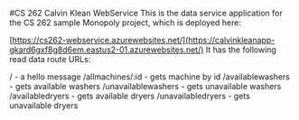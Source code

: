 #CS 262 Calvin Klean WebService
This is the data service application for the CS 262 sample Monopoly project, which is deployed here:

[https://cs262-webservice.azurewebsites.net/](https://calvinkleanapp-gkard6gxf8g8d6em.eastus2-01.azurewebsites.net/)
It has the following read data route URLs:

/ - a hello message
/allmachines/:id - gets machine by id
/availablewashers - gets available washers
/unavailablewashers - gets unavailable washers
/availabledryers - gets available dryers
/unavailabledryers - gets unavailable dryers

